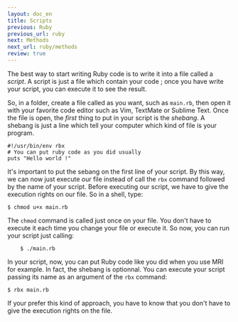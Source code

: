 ```yaml
---
layout: doc_en
title: Scripts
previous: Ruby
previous_url: ruby
next: Methods
next_url: ruby/methods
review: true
---
```


The best way to start writing Ruby code is to write it into a file called 
a *script*. A script is just a file which contain your code ; once you have
write your script, you can execute it to see the result. 

So, in a folder, create a file called as you want, such as `main.rb`, then
open it with your favorite code editor such as Vim, TextMate or Sublime Text.
Once the file is open, the _first_ thing to put in your script is the 
_shebang_. A shebang is just a line which tell your computer which kind of 
file is your program. 

    
    #!/usr/bin/env rbx
    # You can put ruby code as you did usually
    puts "Hello world !"

It's important to put the sebang on the first line of your script. By this way,
we can now just execute our file instead of call the `rbx` command followed
by the name of your script. Before executing our script, we have to give the 
execution rights on our file. So in a shell, type:


    
    $ chmod u+x main.rb


The `chmod` command is called just once on your file. You don't have to execute
it each time you change your file or execute it. So now, you can run your script 
just calling:

    
 		$ ./main.rb


In your script, now, you can put Ruby code like you did when you use MRI
for example. In fact, the shebang is optionnal. You can execute your script
passing its name as an argument of the `rbx` command:

    
    $ rbx main.rb

If your prefer this kind of approach, you have to know that you don't have
to give the execution rights on the file. 